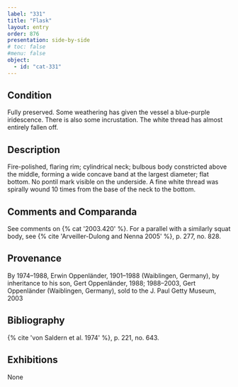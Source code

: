 ```yaml
---
label: "331"
title: "Flask"
layout: entry
order: 876
presentation: side-by-side
# toc: false
#menu: false 
object:
  - id: "cat-331"
---
```


## Condition

Fully preserved. Some weathering has given the vessel a blue-purple iridescence. There is also some incrustation. The white thread has almost entirely fallen off.

## Description

Fire-polished, flaring rim; cylindrical neck; bulbous body constricted above the middle, forming a wide concave band at the largest diameter; flat bottom. No pontil mark visible on the underside. A fine white thread was spirally wound 10 times from the base of the neck to the bottom.

## Comments and Comparanda

See comments on {% cat '2003.420' %}. For a parallel with a similarly squat body, see {% cite 'Arveiller-Dulong and Nenna 2005' %}, p. 277, no. 828.

## Provenance

By 1974–1988, Erwin Oppenländer, 1901–1988 (Waiblingen, Germany), by inheritance to his son, Gert Oppenländer, 1988; 1988–2003, Gert Oppenländer (Waiblingen, Germany), sold to the J. Paul Getty Museum, 2003

## Bibliography

{% cite 'von Saldern et al. 1974' %}, p. 221, no. 643.

## Exhibitions

None
